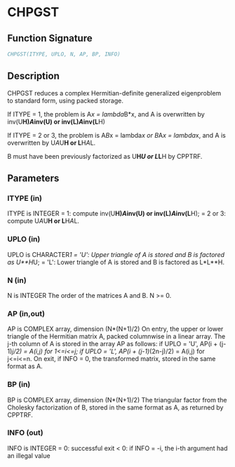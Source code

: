 # CHPGST

## Function Signature

```fortran
CHPGST(ITYPE, UPLO, N, AP, BP, INFO)
```

## Description


 CHPGST reduces a complex Hermitian-definite generalized
 eigenproblem to standard form, using packed storage.

 If ITYPE = 1, the problem is A*x = lambda*B*x,
 and A is overwritten by inv(U**H)*A*inv(U) or inv(L)*A*inv(L**H)

 If ITYPE = 2 or 3, the problem is A*B*x = lambda*x or
 B*A*x = lambda*x, and A is overwritten by U*A*U**H or L**H*A*L.

 B must have been previously factorized as U**H*U or L*L**H by CPPTRF.

## Parameters

### ITYPE (in)

ITYPE is INTEGER = 1: compute inv(U**H)*A*inv(U) or inv(L)*A*inv(L**H); = 2 or 3: compute U*A*U**H or L**H*A*L.

### UPLO (in)

UPLO is CHARACTER*1 = 'U': Upper triangle of A is stored and B is factored as U**H*U; = 'L': Lower triangle of A is stored and B is factored as L*L**H.

### N (in)

N is INTEGER The order of the matrices A and B. N >= 0.

### AP (in,out)

AP is COMPLEX array, dimension (N*(N+1)/2) On entry, the upper or lower triangle of the Hermitian matrix A, packed columnwise in a linear array. The j-th column of A is stored in the array AP as follows: if UPLO = 'U', AP(i + (j-1)*j/2) = A(i,j) for 1<=i<=j; if UPLO = 'L', AP(i + (j-1)*(2n-j)/2) = A(i,j) for j<=i<=n. On exit, if INFO = 0, the transformed matrix, stored in the same format as A.

### BP (in)

BP is COMPLEX array, dimension (N*(N+1)/2) The triangular factor from the Cholesky factorization of B, stored in the same format as A, as returned by CPPTRF.

### INFO (out)

INFO is INTEGER = 0: successful exit < 0: if INFO = -i, the i-th argument had an illegal value

